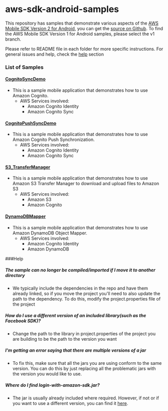 aws-sdk-android-samples
=======================

This repository has samples that demonstrate various aspects of the [AWS Mobile SDK Version 2 for Android](http://aws.amazon.com/sdkforandroid), you can get the [source on Github](https://github.com/aws/aws-sdk-android-v2).  To find the AWS Mobile SDK Version 1 for Android samples, please select the v1 branch.

Please refer to README file in each folder for more specific instructions. For
general issues and help, check the <a href="#help">help</a> section

### List of Samples

#### [CognitoSyncDemo](CognitoSyncDemo/README.md)
* This is a sample mobile application that demonstrates how to use Amazon Cognito.
    * AWS Services involved:
      + Amazon Cognito Identity
      + Amazon Cognito Sync

#### [CognitoPushSyncDemo](CognitoPushSyncDemo/README.md)
* This is a sample mobile application that demonstrates how to use Amazon Cognito Push Synchronization.
    * AWS Services involved:
      + Amazon Cognito Identity
      + Amazon Cognito Sync

#### [S3_TransferManager](S3_TransferManager/README.md)
* This is a sample mobile application that demonstrates how to use Amazon S3 Transfer Manager to download and upload files to Amazon S3 
    * AWS Services involved:
      + Amazon S3
      + Amazon Cognito
      
#### [DynamoDBMapper](DynamoDBMapper_UserPreference_Cognito/README.md)
* This is a sample mobile application that demonstrates how to use Amazon DynamoDB Object Mapper.
    * AWS Services involved:
      + Amazon Cognito Identity
      + Amazon DynamoDB
     
<a name="help"></a>
###Help
##### The sample can no longer be compiled/imported if I move it to another directory
* We typically include the dependencies in the repo and have them already
linked, so if you move the project you'll need to also update the path to the
dependency. To do this, modify the project.properties file of the project

##### How do I use a different version of an included library(such as the Facebook SDK)?
* Change the path to the library in project.properties of the project you are
building to be the path to the version you want

##### I'm getting an error saying that there are multiple versions of a jar
* To fix this, make sure that all the jars you are using conform to the same
version. You can do this by just replacing all the problematic jars with the
version you would like to use.

##### Where do I find login-with-amazon-sdk.jar?
* The jar is usually already included where required. However, if not or if you want to use a different version, you can find it <a href="https://developer.amazon.com/public/apis/engage/login-with-amazon/docs/install_sdk_android.html">here</a>.
